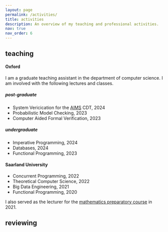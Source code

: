 ```yaml
---
layout: page
permalink: /activities/
title: activities
description: An overview of my teaching and professional activities.
nav: true
nav_order: 6
---
```


## teaching

#### Oxford 

I am a graduate teaching assistant in the department of computer science. I am involved with the following lectures and classes.

##### post-graduate 
- System Vericication for the <a href="https://aims.robots.ox.ac.uk/">AIMS</a> CDT, 2024
- Probabilistic Model Checking, 2023
- Computer Aided Formal Verification, 2023 

##### undergraduate

- Imperative Programming, 2024
- Databases, 2024
- Functional Programming, 2023


#### Saarland University

- Concurrent Programming, 2022
- Theoretical Computer Science, 2022
- Big Data Engineering, 2021
- Functional Programming, 2020

I also served as the lecturer for the <a href="https://vorkurs.cs.uni-saarland.de/cms/ss21/contents/view/10">mathematics preparatory course</a> in 2021.

## reviewing